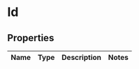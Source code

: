 # Id

## Properties
Name | Type | Description | Notes
------------ | ------------- | ------------- | -------------
